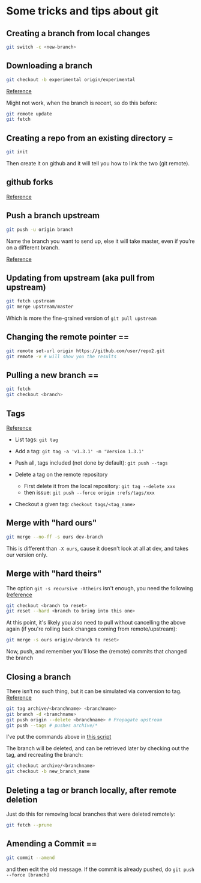 # Some tricks and tips about git

## Creating a branch from local changes

```bash
git switch -c <new-branch>
```


## Downloading a branch

```bash
git checkout -b experimental origin/experimental
```

[Reference](http://stackoverflow.com/questions/67699/how-do-i-clone-all-remote-branches-with-git)

Might not work, when the branch is recent, so do this before:

```bash
git remote update
git fetch
```

## Creating a repo from an existing directory = 

```bash
git init
```

Then create it on github and it will tell you how to link the two (git remote).


## github forks

[Reference](http://help.github.com/fork-a-repo/)


## Push a branch upstream

```bash
git push -u origin branch
```

Name the branch you want to send up, else it will take master, even if you’re on a different branch.

[Reference](http://www.mariopareja.com/blog/archive/2010/01/11/how-to-push-a-new-local-branch-to-a-remote.aspx)


## Updating from upstream (aka pull from upstream)

```bash
git fetch upstream
git merge upstream/master
```

Which is more the fine-grained version of `git pull upstream`


## Changing the remote pointer == 

```bash
git remote set-url origin https://github.com/user/repo2.git
git remote -v # will show you the results
```

## Pulling a new branch ==

```bash
git fetch
git checkout <branch>
```


## Tags
  
[Reference](http://learn.github.com/p/tagging.html)

* List tags: `git tag`
* Add a tag: `git tag -a 'v1.3.1' -m 'Version 1.3.1'`
* Push all, tags included (not done by default): `git push --tags`

* Delete a tag on the remote repository
  * First delete it from the local repository: `git tag --delete xxx`
  * then issue: `git push --force origin :refs/tags/xxx`
 
* Checkout a given tag: `checkout tags/<tag_name>`


## Merge with "hard ours"

```bash
git merge --no-ff -s ours dev-branch
```
  
This is different than `-X ours`, cause it doesn't look at all at dev, and takes our version only.


## Merge with "hard theirs"

The option `git -s recursive -Xtheirs` isn't enough, you need the following ([reference](https://www.reddit.com/r/git/comments/bqx85v/how_do_i_overwrite_one_branch_with_another_branch/)

```bash
git checkout <branch to reset>
git reset --hard <branch to bring into this one>
```
  
At this point, it's likely you also need to pull without cancelling the above again (if you're rolling back changes coming from remote/upstream):

```bash
git merge -s ours origin/<branch to reset>
```

Now, push, and remember you'll lose the (remote) commits that changed the branch


## Closing a branch

There isn’t no such thing, but it can be simulated via conversion to tag.
[Reference](http://stackoverflow.com/questions/10242924/how-to-close-a-branch-without-removing-it-from-history-in-git)

```bash
git tag archive/<branchname> <branchname>
git branch -d <branchname>
git push origin --delete <branchname> # Propagate upstream
git push --tags # pushes archive/*
```

I've put the commands above in [this script](git-utils/archive-label.sh)

The branch will be deleted, and can be retrieved later by checking out the tag, and recreating the branch:

```bash
git checkout archive/<branchname>
git checkout -b new_branch_name
```

## Deleting a tag or branch locally, after remote deletion

Just do this for removing local branches that were deleted remotely: 

```bash
git fetch --prune
```


## Amending a Commit ==

```bash
git commit --amend
```

and then edit the old message. If the commit is already pushed, do `git push --force [branch]`
